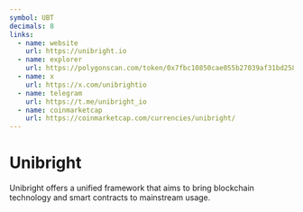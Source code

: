 ```yaml
---
symbol: UBT
decimals: 8
links:
  - name: website
    url: https://unibright.io
  - name: explorer
    url: https://polygonscan.com/token/0x7fbc10850cae055b27039af31bd258430e714c62
  - name: x
    url: https://x.com/unibrightio
  - name: telegram
    url: https://t.me/unibright_io
  - name: coinmarketcap
    url: https://coinmarketcap.com/currencies/unibright/
---
```


# Unibright

Unibright offers a unified framework that aims to bring blockchain technology and smart contracts to mainstream usage.
